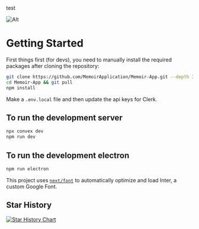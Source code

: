 <!-- This is a [Next.js](https://nextjs.org/) project bootstrapped with [`create-next-app`](https://github.com/vercel/next.js/tree/canary/packages/create-next-app). -->
test

![Alt](https://repobeats.axiom.co/api/embed/666050adf3141b96af9b7d198422970553da7ba0.svg "Repobeats analytics image")

# Getting Started

First things first (for devs), you need to manually install the required packages after cloning the repository:

```bash
git clone https://github.com/MemoirApplication/Memoir-App.git --depth 1
cd Memoir-App && git pull
npm install
```

Make a `.env.local` file and then update the api keys for Clerk.

## To run the development server

```bash
npx convex dev
npm run dev
```

## To run the development electron

```bash
npm run electron
```

This project uses [`next/font`](https://nextjs.org/docs/basic-features/font-optimization) to automatically optimize and load Inter, a custom Google Font.


## Star History

<a href="https://star-history.com/#MemoirApplication/Memoir-App&Date">
 <picture>
   <source media="(prefers-color-scheme: dark)" srcset="https://api.star-history.com/svg?repos=MemoirApplication/Memoir-App&type=Date&theme=dark" />
   <source media="(prefers-color-scheme: light)" srcset="https://api.star-history.com/svg?repos=MemoirApplication/Memoir-App&type=Date" />
   <img alt="Star History Chart" src="https://api.star-history.com/svg?repos=MemoirApplication/Memoir-App&type=Date" />
 </picture>
</a>
 
